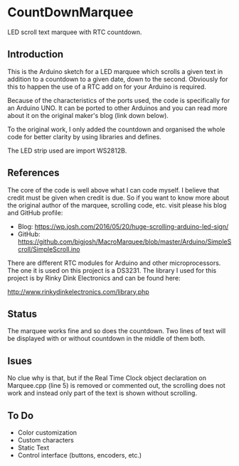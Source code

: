# CountDownMarquee
 LED scroll text marquee with RTC countdown.

## Introduction

This is the Arduino sketch for a LED marquee which scrolls a given text in addition to a countdown to a given date, down to the second. Obviously for this to happen the use of a RTC add on for your Arduino is required.

Because of the characteristics of the ports used, the code is specifically for an Arduino UNO. It can be ported to other Arduinos and you can read more about it on the original maker's blog (link down below).

To the original work, I only added the countdown and organised the whole code for better clarity by using libraries and defines.

The LED strip used are import WS2812B.

## References

The core of the code is well above what I can code myself. I believe that credit must be given when credit is due. So if you want to know more about the original author of the marquee, scrolling code, etc. visit please his blog and GitHub profile:

* Blog: https://wp.josh.com/2016/05/20/huge-scrolling-arduino-led-sign/
* GitHub: https://github.com/bigjosh/MacroMarquee/blob/master/Arduino/SimpleScroll/SimpleScroll.ino

There are different RTC modules for Arduino and other microprocessors. The one it is used on this project is a DS3231. The library I used for this project is by Rinky Dink Electronics and can be found here:

http://www.rinkydinkelectronics.com/library.php

## Status

The marquee works fine and so does the countdown. Two lines of text will be displayed with or without countdown in the middle of them both.

## Isues

No clue why is that, but if the Real Time Clock object declaration on Marquee.cpp (line 5) is removed or commented out, the scrolling does not work and instead only part of the text is shown without scrolling.

## To Do

* Color customization
* Custom characters
* Static Text
* Control interface (buttons, encoders, etc.)
